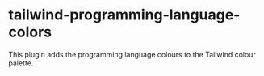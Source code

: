 # tailwind-programming-language-colors
This plugin adds the programming language colours to the Tailwind colour palette.
